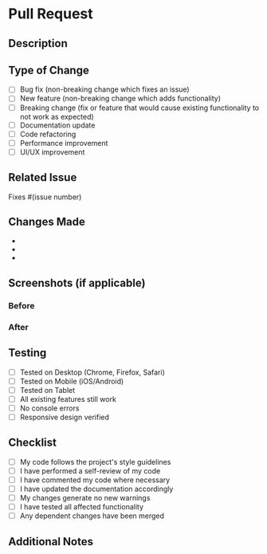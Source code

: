 # Pull Request

## Description

<!-- Provide a brief description of the changes in this PR -->

## Type of Change

<!-- Mark the relevant option with an "x" -->

- [ ] Bug fix (non-breaking change which fixes an issue)
- [ ] New feature (non-breaking change which adds functionality)
- [ ] Breaking change (fix or feature that would cause existing functionality to not work as expected)
- [ ] Documentation update
- [ ] Code refactoring
- [ ] Performance improvement
- [ ] UI/UX improvement

## Related Issue

<!-- Link to the issue this PR addresses -->
Fixes #(issue number)

## Changes Made

<!-- List the specific changes made in this PR -->

- 
- 
- 

## Screenshots (if applicable)

<!-- Add screenshots to demonstrate UI changes -->

### Before
<!-- Screenshot before changes -->

### After
<!-- Screenshot after changes -->

## Testing

<!-- Describe the testing you've done -->

- [ ] Tested on Desktop (Chrome, Firefox, Safari)
- [ ] Tested on Mobile (iOS/Android)
- [ ] Tested on Tablet
- [ ] All existing features still work
- [ ] No console errors
- [ ] Responsive design verified

## Checklist

<!-- Mark completed items with an "x" -->

- [ ] My code follows the project's style guidelines
- [ ] I have performed a self-review of my code
- [ ] I have commented my code where necessary
- [ ] I have updated the documentation accordingly
- [ ] My changes generate no new warnings
- [ ] I have tested all affected functionality
- [ ] Any dependent changes have been merged

## Additional Notes

<!-- Add any additional context or notes for reviewers -->
